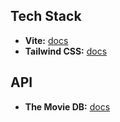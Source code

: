 ## Tech Stack

- **Vite:** [docs](https://vitejs.dev/)
- **Tailwind CSS:** [docs](https://tailwindcss.com)

## API
- **The Movie DB:** [docs](https://developer.themoviedb.org/reference/intro/getting-started)
